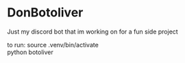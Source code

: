 # DonBotoliver

Just my discord bot that im working on for a fun side project

to run:
source .venv/bin/activate <br>
python botoliver
